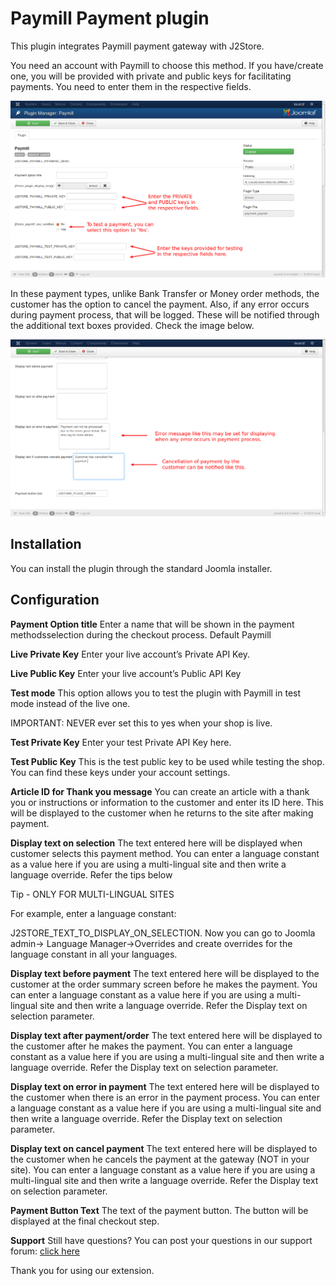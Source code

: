 # Paymill Payment plugin

This plugin integrates Paymill payment gateway with J2Store.

You need an account with Paymill to choose this method. If you have/create one, you will be provided with private and public keys for facilitating payments. You need to enter them in the respective fields.

![paymill1](https://raw.githubusercontent.com/j2store/doc-images/master/payment-methods/paymill-payment/pay_paymill1.png)

In these payment types, unlike Bank Transfer or Money order methods, the customer has the option to cancel the payment. Also, if any error occurs during payment process, that will be logged. These will be notified through the additional text boxes provided. Check the image below.

![paymill2](https://raw.githubusercontent.com/j2store/doc-images/master/payment-methods/paymill-payment/pay_paymill2.png)

## Installation <a id="installation"></a>

You can install the plugin through the standard Joomla installer.

## Configuration <a id="configuration"></a>

**Payment Option title** Enter a name that will be shown in the payment methodsselection during the checkout process. Default Paymill

**Live Private Key** Enter your live account’s Private API Key.

**Live Public Key** Enter your live account’s Public API Key

**Test mode** This option allows you to test the plugin with Paymill in test mode instead of the live one.

IMPORTANT: NEVER ever set this to yes when your shop is live.

**Test Private Key** Enter your test Private API Key here.

**Test Public Key** This is the test public key to be used while testing the shop. You can find these keys under your account settings.

**Article ID for Thank you message** You can create an article with a thank you or instructions or information to the customer and enter its ID here. This will be displayed to the customer when he returns to the site after making payment.

**Display text on selection** The text entered here will be displayed when customer selects this payment method. You can enter a language constant as a value here if you are using a multi-lingual site and then write a language override. Refer the tips below

Tip - ONLY FOR MULTI-LINGUAL SITES

For example, enter a language constant:

J2STORE_TEXT_TO_DISPLAY_ON\_SELECTION. Now you can go to Joomla admin-&gt; Language Manager-&gt;Overrides and create overrides for the language constant in all your languages.

**Display text before payment** The text entered here will be displayed to the customer at the order summary screen before he makes the payment. You can enter a language constant as a value here if you are using a multi-lingual site and then write a language override. Refer the Display text on selection parameter.

**Display text after payment/order** The text entered here will be displayed to the customer after he makes the payment. You can enter a language constant as a value here if you are using a multi-lingual site and then write a language override. Refer the Display text on selection parameter.

**Display text on error in payment** The text entered here will be displayed to the customer when there is an error in the payment process. You can enter a language constant as a value here if you are using a multi-lingual site and then write a language override. Refer the Display text on selection parameter.

**Display text on cancel payment** The text entered here will be displayed to the customer when he cancels the payment at the gateway \(NOT in your site\). You can enter a language constant as a value here if you are using a multi-lingual site and then write a language override. Refer the Display text on selection parameter.

**Payment Button Text** The text of the payment button. The button will be displayed at the final checkout step.

**Support** Still have questions? You can post your questions in our support forum: [click here](http://j2store.org/forum/index.html)

Thank you for using our extension.

